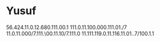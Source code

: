 # Yusuf
56.424.11.0.12.680.111.00.1
111.0.11.100.000.111.01./7
11.0.11.000/7.111.\00.11.10/7.111.0
11.111.119.0.11.116.11.01..7/100.1.1
